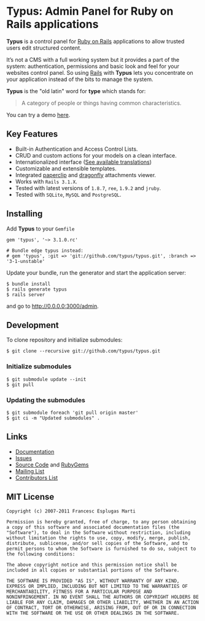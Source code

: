 # Typus: Admin Panel for Ruby on Rails applications

**Typus** is a control panel for [Ruby on Rails][rails] applications to allow
trusted users edit structured content.

It’s not a CMS with a full working system but it provides a part of the
system: authentication, permissions and basic look and feel for your
websites control panel. So using [Rails][rails] with **Typus** lets you
concentrate on your application instead of the bits to manage the system.

**Typus** is the "old latin" word for **type** which stands for:

> A category of people or things having common characteristics.

You can try a demo [here][demo].

## Key Features

- Built-in Authentication and Access Control Lists.
- CRUD and custom actions for your models on a clean interface.
- Internationalized interface ([See available translations][locales])
- Customizable and extensible templates.
- Integrated [paperclip][paperclip] and [dragonfly][dragonfly] attachments viewer.
- Works with `Rails 3.1.X`.
- Tested with latest versions of `1.8.7`, `ree`, `1.9.2` and `jruby`.
- Tested with `SQLite`, `MySQL` and `PostgreSQL`.

## Installing

Add **Typus** to your `Gemfile`

    gem 'typus', '~> 3.1.0.rc'

    # Bundle edge typus instead:
    # gem 'typus', :git => 'git://github.com/typus/typus.git', :branch => '3-1-unstable'

Update your bundle, run the generator and start the application server:

    $ bundle install
    $ rails generate typus
    $ rails server

and go to <http://0.0.0.0:3000/admin>.

## Development

To clone repository and initialize submodules:

    $ git clone --recursive git://github.com/typus/typus.git

### Initialize submodules

    $ git submodule update --init
    $ git pull

### Updating the submodules

    $ git submodule foreach 'git pull origin master'
    $ git ci -m "Updated submodules" .

## Links

- [Documentation](https://github.com/typus/typus/wiki)
- [Issues](https://github.com/typus/typus/issues)
- [Source Code](http://github.com/typus/typus) and [RubyGems](http://rubygems.org/gems/typus)
- [Mailing List](http://groups.google.com/group/typus)
- [Contributors List](http://github.com/typus/typus/contributors)

## MIT License

    Copyright (c) 2007-2011 Francesc Esplugas Marti

    Permission is hereby granted, free of charge, to any person obtaining
    a copy of this software and associated documentation files (the
    "Software"), to deal in the Software without restriction, including
    without limitation the rights to use, copy, modify, merge, publish,
    distribute, sublicense, and/or sell copies of the Software, and to
    permit persons to whom the Software is furnished to do so, subject to
    the following conditions:

    The above copyright notice and this permission notice shall be
    included in all copies or substantial portions of the Software.

    THE SOFTWARE IS PROVIDED "AS IS", WITHOUT WARRANTY OF ANY KIND,
    EXPRESS OR IMPLIED, INCLUDING BUT NOT LIMITED TO THE WARRANTIES OF
    MERCHANTABILITY, FITNESS FOR A PARTICULAR PURPOSE AND
    NONINFRINGEMENT. IN NO EVENT SHALL THE AUTHORS OR COPYRIGHT HOLDERS BE
    LIABLE FOR ANY CLAIM, DAMAGES OR OTHER LIABILITY, WHETHER IN AN ACTION
    OF CONTRACT, TORT OR OTHERWISE, ARISING FROM, OUT OF OR IN CONNECTION
    WITH THE SOFTWARE OR THE USE OR OTHER DEALINGS IN THE SOFTWARE.

[demo]: http://demo.typuscms.com/
[paperclip]: http://rubygems.org/gems/paperclip
[dragonfly]: http://rubygems.org/gems/dragonfly
[rails]: http://rubyonrails.org/
[code]: https://github.com/typus/typus/tree/master/test/fixtures/rails_app
[locales]: https://github.com/typus/typus/tree/master/config/locales
